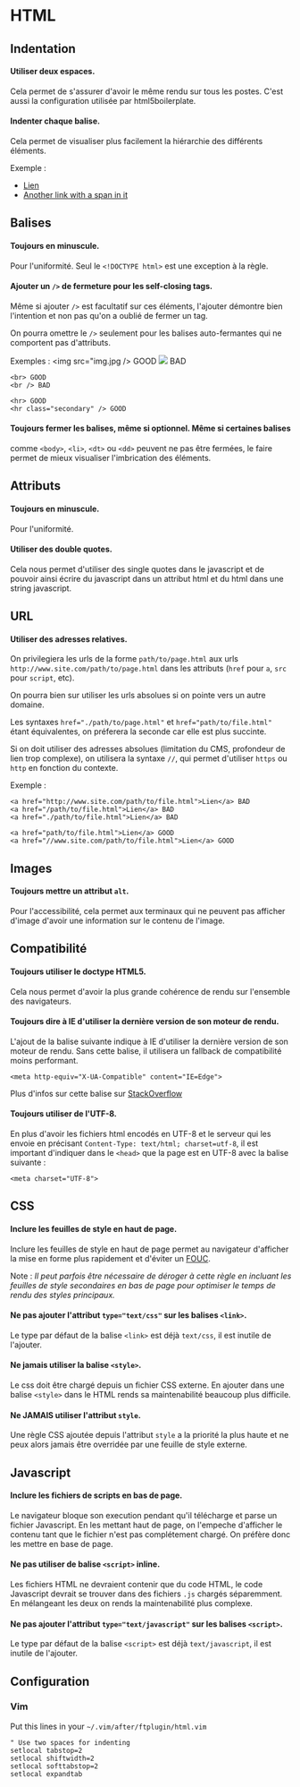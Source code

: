 # HTML

## Indentation

#### Utiliser deux espaces.
Cela permet de s'assurer d'avoir le même rendu sur tous les postes. C'est aussi
la configuration utilisée par html5boilerplate.

#### Indenter chaque balise.
Cela permet de visualiser plus facilement la hiérarchie des différents
éléments.

Exemple :
    <ul>
      <li>
        <a href="#">Lien</a>
      </li>
      <li>
        <a href="#">
          <span>Another link with a span in it</span>
        </a>
      </li>
    </ul>

## Balises

#### Toujours en minuscule.
Pour l'uniformité. Seul le `<!DOCTYPE html>` est une exception à la règle.

#### Ajouter un `/>` de fermeture pour les self-closing tags.
Même si ajouter `/>` est facultatif sur ces éléments, l'ajouter démontre bien
l'intention et non pas qu'on a oublié de fermer un tag.

On pourra omettre le `/>` seulement pour les balises auto-fermantes qui ne
comportent pas d'attributs.

Exemples :
    <img src="img.jpg /> GOOD
    <img src="img.jpg"> BAD

    <br> GOOD
    <br /> BAD

    <hr> GOOD
    <hr class="secondary" /> GOOD

#### Toujours fermer les balises, même si optionnel.  Même si certaines balises
comme `<body>`, `<li>`, `<dt>` ou `<dd>` peuvent ne pas être fermées, le faire
permet de mieux visualiser l'imbrication des éléments.

## Attributs

#### Toujours en minuscule.
Pour l'uniformité.

#### Utiliser des double quotes.
Cela nous permet d'utiliser des single quotes dans le javascript et de pouvoir
ainsi écrire du javascript dans un attribut html et du html dans une string
javascript.

## URL

#### Utiliser des adresses relatives.
On privilegiera les urls de la forme `path/to/page.html` aux urls
`http://www.site.com/path/to/page.html` dans les attributs (`href` pour `a`,
`src` pour `script`, etc).

On pourra bien sur utiliser les urls absolues si on pointe vers un autre domaine.

Les syntaxes `href="./path/to/page.html"` et `href="path/to/file.html"` étant
équivalentes, on préferera la seconde car elle est plus succinte.

Si on doit utiliser des adresses absolues (limitation du CMS, profondeur de
lien trop complexe), on utilisera la syntaxe `//`, qui permet d'utiliser
`https` ou `http` en fonction du contexte.

Exemple :

    <a href="http://www.site.com/path/to/file.html">Lien</a> BAD
    <a href="/path/to/file.html">Lien</a> BAD
    <a href="./path/to/file.html">Lien</a> BAD

    <a href="path/to/file.html">Lien</a> GOOD
    <a href="//www.site.com/path/to/file.html">Lien</a> GOOD

## Images

#### Toujours mettre un attribut `alt`.
Pour l'accessibilité, cela permet aux terminaux qui ne peuvent pas afficher
d'image d'avoir une information sur le contenu de l'image.

## Compatibilité

#### Toujours utiliser le doctype HTML5.
Cela nous permet d'avoir la plus grande cohérence de rendu sur l'ensemble des
navigateurs.

#### Toujours dire à IE d'utiliser la dernière version de son moteur de rendu.
L'ajout de la balise suivante indique à IE d'utiliser la dernière version de
son moteur de rendu. Sans cette balise, il utilisera un fallback de
compatibilité moins performant.

    <meta http-equiv="X-UA-Compatible" content="IE=Edge">

Plus d'infos sur cette balise sur
[StackOverflow](http://stackoverflow.com/questions/6771258/whats-the-difference-if-meta-http-equiv-x-ua-compatible-content-ie-edge-e)

#### Toujours utiliser de l'UTF-8.
En plus d'avoir les fichiers html encodés en UTF-8 et le serveur qui les envoie
en précisant `Content-Type: text/html; charset=utf-8`, il est important
d'indiquer dans le `<head>` que la page est en UTF-8 avec la balise suivante :

    <meta charset="UTF-8">

## CSS

#### Inclure les feuilles de style en haut de page.
Inclure les feuilles de style en haut de page permet au navigateur d'afficher
la mise en forme plus rapidement et d'éviter un
[FOUC](http://fr.wikipedia.org/wiki/FOUC).

Note : _Il peut parfois être nécessaire de déroger à cette règle en incluant les
feuilles de style secondaires en bas de page pour optimiser le temps de rendu
des styles principaux._

#### Ne pas ajouter l'attribut `type="text/css"` sur les balises `<link>`.
Le type par défaut de la balise `<link>` est déjà `text/css`, il est inutile de
l'ajouter.

#### Ne jamais utiliser la balise `<style>`.
Le css doit être chargé depuis un fichier CSS externe. En ajouter dans une
balise `<style>` dans le HTML rends sa maintenabilité beaucoup plus difficile.

#### Ne JAMAIS utiliser l'attribut `style`.
Une règle CSS ajoutée depuis l'attribut `style` a la priorité la plus haute et
ne peux alors jamais être overridée par une feuille de style externe.

## Javascript

#### Inclure les fichiers de scripts en bas de page.
Le navigateur bloque son execution pendant qu'il télécharge et parse un fichier
Javascript. En les mettant haut de page, on l'empeche d'afficher le contenu
tant que le fichier n'est pas complétement chargé. On préfère donc les mettre
en base de page.

#### Ne pas utiliser de balise `<script>` inline.
Les fichiers HTML ne devraient contenir que du code HTML, le code Javascript
devrait se trouver dans des fichiers `.js` chargés séparemment. En mélangeant
les deux on rends la maintenabilité plus complexe.

#### Ne pas ajouter l'attribut `type="text/javascript"` sur les balises `<script>`.
Le type par défaut de la balise `<script>` est déjà `text/javascript`, il est
inutile de l'ajouter.

## Configuration

### Vim
Put this lines in your `~/.vim/after/ftplugin/html.vim`

    " Use two spaces for indenting
    setlocal tabstop=2
    setlocal shiftwidth=2
    setlocal softtabstop=2
    setlocal expandtab
